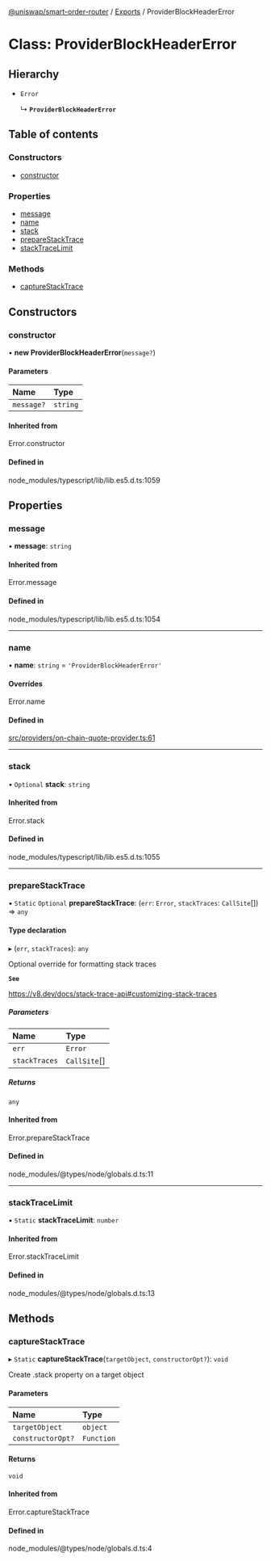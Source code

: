 [@uniswap/smart-order-router](../README.md) / [Exports](../modules.md) / ProviderBlockHeaderError

# Class: ProviderBlockHeaderError

## Hierarchy

- `Error`

  ↳ **`ProviderBlockHeaderError`**

## Table of contents

### Constructors

- [constructor](ProviderBlockHeaderError.md#constructor)

### Properties

- [message](ProviderBlockHeaderError.md#message)
- [name](ProviderBlockHeaderError.md#name)
- [stack](ProviderBlockHeaderError.md#stack)
- [prepareStackTrace](ProviderBlockHeaderError.md#preparestacktrace)
- [stackTraceLimit](ProviderBlockHeaderError.md#stacktracelimit)

### Methods

- [captureStackTrace](ProviderBlockHeaderError.md#capturestacktrace)

## Constructors

### constructor

• **new ProviderBlockHeaderError**(`message?`)

#### Parameters

| Name | Type |
| :------ | :------ |
| `message?` | `string` |

#### Inherited from

Error.constructor

#### Defined in

node_modules/typescript/lib/lib.es5.d.ts:1059

## Properties

### message

• **message**: `string`

#### Inherited from

Error.message

#### Defined in

node_modules/typescript/lib/lib.es5.d.ts:1054

___

### name

• **name**: `string` = `'ProviderBlockHeaderError'`

#### Overrides

Error.name

#### Defined in

[src/providers/on-chain-quote-provider.ts:61](https://github.com/Uniswap/smart-order-router/blob/10190c3/src/providers/on-chain-quote-provider.ts#L61)

___

### stack

• `Optional` **stack**: `string`

#### Inherited from

Error.stack

#### Defined in

node_modules/typescript/lib/lib.es5.d.ts:1055

___

### prepareStackTrace

▪ `Static` `Optional` **prepareStackTrace**: (`err`: `Error`, `stackTraces`: `CallSite`[]) => `any`

#### Type declaration

▸ (`err`, `stackTraces`): `any`

Optional override for formatting stack traces

**`See`**

https://v8.dev/docs/stack-trace-api#customizing-stack-traces

##### Parameters

| Name | Type |
| :------ | :------ |
| `err` | `Error` |
| `stackTraces` | `CallSite`[] |

##### Returns

`any`

#### Inherited from

Error.prepareStackTrace

#### Defined in

node_modules/@types/node/globals.d.ts:11

___

### stackTraceLimit

▪ `Static` **stackTraceLimit**: `number`

#### Inherited from

Error.stackTraceLimit

#### Defined in

node_modules/@types/node/globals.d.ts:13

## Methods

### captureStackTrace

▸ `Static` **captureStackTrace**(`targetObject`, `constructorOpt?`): `void`

Create .stack property on a target object

#### Parameters

| Name | Type |
| :------ | :------ |
| `targetObject` | `object` |
| `constructorOpt?` | `Function` |

#### Returns

`void`

#### Inherited from

Error.captureStackTrace

#### Defined in

node_modules/@types/node/globals.d.ts:4
